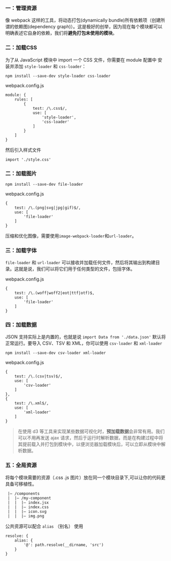 ### 一：管理资源
像 webpack 这样的工具，将动态打包(dynamically bundle)所有依赖项（创建所谓的依赖图(dependency graph)）。这是极好的创举，因为现在每个模块都可以明确表述它自身的依赖，我们将**避免打包未使用的模块**。

### 二：加载CSS
为了从 JavaScript 模块中 import 一个 CSS 文件，你需要在 module 配置中 安装并添加 `style-loader` 和 `css-loader`：
```
npm install --save-dev style-loader css-loader
```
webpack.config.js
```
module: {
    rules: [
        {
            test: /\.css$/,
            use: [
                'style-loader',
                'css-loader'
            ]
        }
    ]
}
```
然后引入样式文件
```
import './style.css'
```

### 二：加载图片
```
npm install --save-dev file-loader
```
webpack.config.js
```
{
    test: /\.(png|svg|jpg|gif)$/,
    use: [
        'file-loader'
    ]
}
```
压缩和优化图像，需要使用`image-webpack-loader`和`url-loader`。

### 三：加载字体
`file-loader` 和 `url-loader` 可以接收并加载任何文件，然后将其输出到构建目录。这就是说，我们可以将它们用于任何类型的文件，包括字体。

webpack.config.js
```
{
    test: /\.(woff|woff2|eot|ttf|otf)$,
    use: [
        'file-loader'
    ]
}
```

### 四：加载数据
JSON 支持实际上是内置的，也就是说 `import Data from './data.json'` 默认将正常运行。要导入 CSV、TSV 和 XML，你可以使用 `csv-loader` 和 `xml-loader`
```
npm install --save-dev csv-loader xml-loader
```

webpack.config.js
```
{
    test: /\.(csv|tsv)$/,
    use: [
        'csv-loader'
    ]
},
{
    test: /\.xml$/,
    use: [
        'xml-loader'
    ]
}
```
> 在使用 d3 等工具来实现某些数据可视化时，**预加载数据**会非常有用。我们可以不用再发送 ajax 请求，然后于运行时解析数据，而是在构建过程中将其提前载入并打包到模块中，以便浏览器加载模块后，可以立即从模块中解析数据。

### 五：全局资源
将每个模块需要的资源（.css .js 图片）放在同一个模块目录下,可以让你的代码更具备可移植性。
```
 |– /components
 |  |– /my-component
 |  |  |– index.jsx
 |  |  |– index.css
 |  |  |– icon.svg
 |  |  |– img.png
```
公共资源可以配合 `alias` （别名） 使用
```
resolve: {
    alias: {
        '@': path.resolve(__dirname, 'src')
    }
}
```
